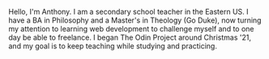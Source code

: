 Hello, I'm Anthony. I am a secondary school teacher in the Eastern US. I have a BA in Philosophy and a Master's in Theology (Go Duke), now turning my attention to learning web development to challenge myself and to one day be able to freelance. I began The Odin Project around Christmas '21, and my goal is to keep teaching while studying and practicing.

